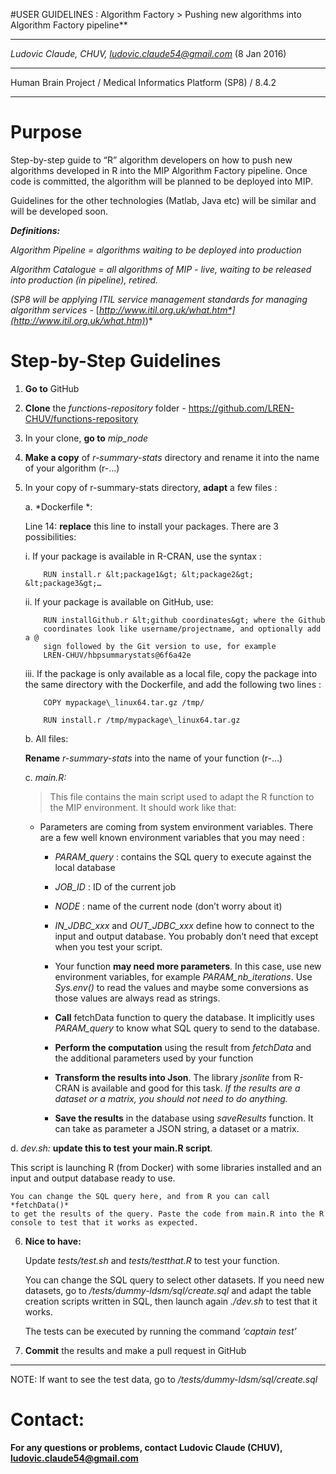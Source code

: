   #USER GUIDELINES : Algorithm Factory &gt; Pushing new algorithms into Algorithm Factory pipeline**
  ------------------ --------------------------------------------------------------------------------------------------------
  *Ludovic Claude, CHUV, <ludovic.claude54@gmail.com>* (8 Jan 2016)
  ---------- ----------------------------------------------------------------------------------------------------------------
  Human Brain Project / Medical Informatics Platform (SP8) / 8.4.2 
  -------------------- -----------------------------------------------------------------------------------------------------

<span id="_Overview_of_the" class="anchor"><span id="_Toc439876557" class="anchor"></span></span>Purpose
======================================================================================================================

Step-by-step guide to “R” algorithm developers on how to push new
algorithms developed in R into the MIP Algorithm Factory pipeline. Once
code is committed, the algorithm will be planned to be deployed into
MIP.

Guidelines for the other technologies (Matlab, Java etc) will be similar
and will be developed soon.

***Definitions:***

*Algorithm Pipeline = algorithms waiting to be deployed into production*

*Algorithm Catalogue = all algorithms of MIP - live, waiting to be
released into production (in pipeline), retired.*

*(SP8 will be applying ITIL service management standards for managing
algorithm services -*
[*http://www.itil.org.uk/what.htm*](http://www.itil.org.uk/what.htm)*)*


Step-by-Step Guidelines
=======================

1.  **Go to** GitHub

2.  **Clone** the *functions-repository* folder -
    <https://github.com/LREN-CHUV/functions-repository>

3.  In your clone, **go to** *mip\_node*

4.  **Make a copy** of *r-summary-stats* directory and rename it into
    the name of your algorithm (r-…)

5.  In your copy of r-summary-stats directory, **adapt** a few files :

    a.  *Dockerfile *:

      Line 14: **replace** this line to install your packages. There are 3
      possibilities:

      i.  If your package is available in R-CRAN, use the syntax :

            RUN install.r &lt;package1&gt; &lt;package2&gt; &lt;package3&gt;…

       ii. If your package is available on GitHub, use:

            RUN installGithub.r &lt;github coordinates&gt; where the Github
            coordinates look like username/projectname, and optionally add a @
            sign followed by the Git version to use, for example
            LREN-CHUV/hbpsummarystats@6f6a42e

      iii. If the package is only available as a local file, copy the package
            into the same directory with the Dockerfile, and add the following
            two lines :

            COPY mypackage\_linux64.tar.gz /tmp/

            RUN install.r /tmp/mypackage\_linux64.tar.gz

    b\. All files: 
    
       **Rename** *r-summary-stats* into the name of your
       function (r-…)

    c\. *main.R:*

    > This file contains the main script used to adapt the R function to the
    > MIP environment. It should work like that:

    - Parameters are coming from system environment variables. There are a
      few well known environment variables that you may need :

        - *PARAM\_query* : contains the SQL query to execute against the
        local database

        - *JOB\_ID* : ID of the current job

        - *NODE* : name of the current node (don’t worry about it)

        - *IN\_JDBC\_xxx* and *OUT\_JDBC\_xxx* define how to connect to
          the input and output database. You probably don’t need that
          except when you test your script.

        - Your function **may need more parameters**. In this case, use new
          environment variables, for example *PARAM\_nb\_iterations*. Use
          *Sys.env()* to read the values and maybe some conversions as those
          values are always read as strings.

        - **Call** fetchData function to query the database. It implicitly
          uses *PARAM\_query* to know what SQL query to send to the database.

        - **Perform the computation** using the result from *fetchData* and
          the additional parameters used by your function

        - **Transform the results into Json**. The library *jsonlite* from
          R-CRAN is available and good for this task. *If the results are a
          dataset or a matrix, you should not need to do anything.*

        - **Save the results** in the database using *saveResults* function.
          It can take as parameter a JSON string, a dataset or a matrix.

   d\. *dev.sh:*    **update this to test** **your main.R script**. 
   
   This script is launching R (from Docker) with some libraries installed 
   and an input and output database ready to use.

    You can change the SQL query here, and from R you can call *fetchData()*
    to get the results of the query. Paste the code from main.R into the R
    console to test that it works as expected.

6.  **Nice to have:**

    Update *tests/test.sh* and *tests/testthat.R* to test your function.

    You can change the SQL query to select other datasets. If you need
    new datasets, go to */tests/dummy-ldsm/sql/create.sql* and adapt the
    table creation scripts written in SQL, then launch again *./dev.sh*
    to test that it works.

    The tests can be executed by running the command *‘captain test’*

7.  **Commit** the results and make a pull request in GitHub

---------------------------------------------------------------------------------------
NOTE: If want to see the test data, go to */tests/dummy-ldsm/sql/create.sql*

Contact:
=======

**For any questions or problems, contact Ludovic Claude (CHUV),
<ludovic.claude54@gmail.com>**
